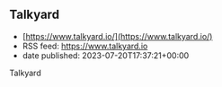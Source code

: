 ## Talkyard
 - [https://www.talkyard.io/](https://www.talkyard.io/)
 - RSS feed: https://www.talkyard.io
 - date published: 2023-07-20T17:37:21+00:00

Talkyard

